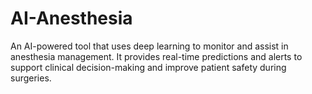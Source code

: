 # AI-Anesthesia
An AI-powered tool that uses deep learning to monitor and assist in anesthesia management. It provides real-time predictions and alerts to support clinical decision-making and improve patient safety during surgeries.
